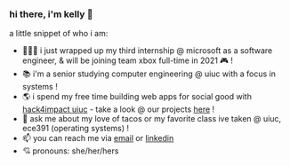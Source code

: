 ### hi there, i'm kelly 👋

a little snippet of who i am:

<!--
**kellydunleavy/kellydunleavy** is a ✨ _special_ ✨ repository because its `README.md` (this file) appears on your GitHub profile.
-->

- 👩🏻‍💻   i just wrapped up my third internship @ microsoft as a software engineer, & will be joining team xbox full-time in 2021 🎮 !
- 📚   i'm a senior studying computer engineering @ uiuc with a focus in systems !
- 🌎   i spend my free time building web apps for social good with [hack4impact uiuc](https://uiuc.hack4impact.org/) - take a look @ our projects [here](https://github.com/hack4impact-uiuc) !
- 💬   ask me about my love of tacos or my favorite class ive taken @ uiuc, ece391 (operating systems) !
- 📫   you can reach me via [email](kellypd2@illinois.edu) or [linkedin](https://www.linkedin.com/in/kelly-dunleavy/)
- 💘   pronouns: she/her/hers

